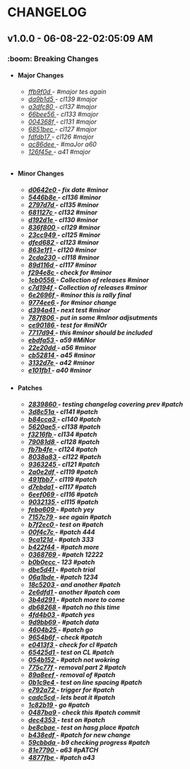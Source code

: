 <h1>CHANGELOG</h1><h2>v1.0.0 - 06-08-22-02:05:09 AM</h2><h3>:boom: Breaking Changes</h3> <ul><li><h4>Major Changes</h4></li> <ul><h6> <li><a href='https://github.com/nostradini/git_beginner/commit/ffb9f0d'> ffb9f0d </a> - #major tes again </li> <li><a href='https://github.com/nostradini/git_beginner/commit/da9b1d5'> da9b1d5 </a> - cl139 #major </li> <li><a href='https://github.com/nostradini/git_beginner/commit/a3dfc80'> a3dfc80 </a> - cl137 #major </li> <li><a href='https://github.com/nostradini/git_beginner/commit/66bee56'> 66bee56 </a> - cl133 #major </li> <li><a href='https://github.com/nostradini/git_beginner/commit/004368f'> 004368f </a> - cl131 #major </li> <li><a href='https://github.com/nostradini/git_beginner/commit/6851bec'> 6851bec </a> - cl127 #major </li> <li><a href='https://github.com/nostradini/git_beginner/commit/fdfdb17'> fdfdb17 </a> - cl126 #major </li> <li><a href='https://github.com/nostradini/git_beginner/commit/ac86dee'> ac86dee </a> - #maJor a60 </li> <li><a href='https://github.com/nostradini/git_beginner/commit/126f45e'> 126f45e </a> - a41 #major </li></h6></ul> <li><h4>Minor Changes</h4></li> <ul><h5> <li><a href='https://github.com/nostradini/git_beginner/commit/d0642e0'> d0642e0 </a> - fix date #minor </li> <li><a href='https://github.com/nostradini/git_beginner/commit/5446b8e'> 5446b8e </a> - cl136 #minor </li> <li><a href='https://github.com/nostradini/git_beginner/commit/2797d7d'> 2797d7d </a> - cl135 #minor </li> <li><a href='https://github.com/nostradini/git_beginner/commit/681127c'> 681127c </a> - cl132 #minor </li> <li><a href='https://github.com/nostradini/git_beginner/commit/d192d1e'> d192d1e </a> - cl130 #minor </li> <li><a href='https://github.com/nostradini/git_beginner/commit/836f800'> 836f800 </a> - cl129 #minor </li> <li><a href='https://github.com/nostradini/git_beginner/commit/23cc949'> 23cc949 </a> - cl125 #minor </li> <li><a href='https://github.com/nostradini/git_beginner/commit/dfed682'> dfed682 </a> - cl123 #minor </li> <li><a href='https://github.com/nostradini/git_beginner/commit/863e1f1'> 863e1f1 </a> - cl120 #minor </li> <li><a href='https://github.com/nostradini/git_beginner/commit/2cda230'> 2cda230 </a> - cl118 #minor </li> <li><a href='https://github.com/nostradini/git_beginner/commit/89d116d'> 89d116d </a> - cl117 #minor </li> <li><a href='https://github.com/nostradini/git_beginner/commit/f294e8c'> f294e8c </a> - check for #minor </li> <li><a href='https://github.com/nostradini/git_beginner/commit/1cb0556'> 1cb0556 </a> - Collection of releases #minor </li> <li><a href='https://github.com/nostradini/git_beginner/commit/c7d194f'> c7d194f </a> - Collection of releases #minor </li> <li><a href='https://github.com/nostradini/git_beginner/commit/6e2696f'> 6e2696f </a> - #minor this is rally final </li> <li><a href='https://github.com/nostradini/git_beginner/commit/9774ee6'> 9774ee6 </a> - for #minor change </li> <li><a href='https://github.com/nostradini/git_beginner/commit/d394a41'> d394a41 </a> - next test #minor </li> <li><a href='https://github.com/nostradini/git_beginner/commit/787f806'> 787f806 </a> - put in some #mInor adjsutments </li> <li><a href='https://github.com/nostradini/git_beginner/commit/ce90186'> ce90186 </a> - test for #miNOr </li> <li><a href='https://github.com/nostradini/git_beginner/commit/7717d94'> 7717d94 </a> - this #minor should be included </li> <li><a href='https://github.com/nostradini/git_beginner/commit/ebdfa53'> ebdfa53 </a> - a59 #MiNor </li> <li><a href='https://github.com/nostradini/git_beginner/commit/22e20dd'> 22e20dd </a> - a56 #minor </li> <li><a href='https://github.com/nostradini/git_beginner/commit/cb52814'> cb52814 </a> - a45 #minor </li> <li><a href='https://github.com/nostradini/git_beginner/commit/3132d7e'> 3132d7e </a> - a42 #minor </li> <li><a href='https://github.com/nostradini/git_beginner/commit/e101fb1'> e101fb1 </a> - a40 #minor </li></h5></ul> <li><h4>Patches</h4></li> <ul><h5> <li><a href='https://github.com/nostradini/git_beginner/commit/2839860'> 2839860 </a> - testing changelog covering prev #patch </li> <li><a href='https://github.com/nostradini/git_beginner/commit/3d8c51a'> 3d8c51a </a> - cl141 #patch </li> <li><a href='https://github.com/nostradini/git_beginner/commit/b84cca3'> b84cca3 </a> - cl140 #patch </li> <li><a href='https://github.com/nostradini/git_beginner/commit/5620ae5'> 5620ae5 </a> - cl138 #patch </li> <li><a href='https://github.com/nostradini/git_beginner/commit/f3216fb'> f3216fb </a> - cl134 #patch </li> <li><a href='https://github.com/nostradini/git_beginner/commit/79081d8'> 79081d8 </a> - cl128 #patch </li> <li><a href='https://github.com/nostradini/git_beginner/commit/fb7b4fe'> fb7b4fe </a> - cl124 #patch </li> <li><a href='https://github.com/nostradini/git_beginner/commit/8038a83'> 8038a83 </a> - cl122 #patch </li> <li><a href='https://github.com/nostradini/git_beginner/commit/9363245'> 9363245 </a> - cl121 #patch </li> <li><a href='https://github.com/nostradini/git_beginner/commit/2a0e2df'> 2a0e2df </a> - cl119 #patch </li> <li><a href='https://github.com/nostradini/git_beginner/commit/491fbb7'> 491fbb7 </a> - cl119 #patch </li> <li><a href='https://github.com/nostradini/git_beginner/commit/d7ebda1'> d7ebda1 </a> - cl117 #patch </li> <li><a href='https://github.com/nostradini/git_beginner/commit/6eef069'> 6eef069 </a> - cl116 #patch </li> <li><a href='https://github.com/nostradini/git_beginner/commit/9032135'> 9032135 </a> - cl115 #patch </li> <li><a href='https://github.com/nostradini/git_beginner/commit/feba609'> feba609 </a> - #patch yey </li> <li><a href='https://github.com/nostradini/git_beginner/commit/7157c79'> 7157c79 </a> - see again #patch </li> <li><a href='https://github.com/nostradini/git_beginner/commit/b7f2ec0'> b7f2ec0 </a> - test on #patch </li> <li><a href='https://github.com/nostradini/git_beginner/commit/00f4c7c'> 00f4c7c </a> - #patch 444 </li> <li><a href='https://github.com/nostradini/git_beginner/commit/9ca121d'> 9ca121d </a> - #patch 333 </li> <li><a href='https://github.com/nostradini/git_beginner/commit/b422f44'> b422f44 </a> - #patch more </li> <li><a href='https://github.com/nostradini/git_beginner/commit/0368769'> 0368769 </a> - #patch 12222 </li> <li><a href='https://github.com/nostradini/git_beginner/commit/b0b0ecc'> b0b0ecc </a> - 123 #patch </li> <li><a href='https://github.com/nostradini/git_beginner/commit/dbe5d41'> dbe5d41 </a> - #patch trial </li> <li><a href='https://github.com/nostradini/git_beginner/commit/06a1bde'> 06a1bde </a> - #patch 1234 </li> <li><a href='https://github.com/nostradini/git_beginner/commit/18c5203'> 18c5203 </a> - and another #patch </li> <li><a href='https://github.com/nostradini/git_beginner/commit/2e6dfd1'> 2e6dfd1 </a> - another #patch com </li> <li><a href='https://github.com/nostradini/git_beginner/commit/3b4d291'> 3b4d291 </a> - #patch more to come </li> <li><a href='https://github.com/nostradini/git_beginner/commit/db68268'> db68268 </a> - #patch no this time </li> <li><a href='https://github.com/nostradini/git_beginner/commit/4fd4b03'> 4fd4b03 </a> - #patch yes </li> <li><a href='https://github.com/nostradini/git_beginner/commit/9d9bb69'> 9d9bb69 </a> - #patch data </li> <li><a href='https://github.com/nostradini/git_beginner/commit/4604b25'> 4604b25 </a> - #patch go </li> <li><a href='https://github.com/nostradini/git_beginner/commit/9654b6f'> 9654b6f </a> - check #patch </li> <li><a href='https://github.com/nostradini/git_beginner/commit/e0413f3'> e0413f3 </a> - check for cl #patch </li> <li><a href='https://github.com/nostradini/git_beginner/commit/65425d1'> 65425d1 </a> - test on CL #patch </li> <li><a href='https://github.com/nostradini/git_beginner/commit/054b152'> 054b152 </a> - #patch not wokring </li> <li><a href='https://github.com/nostradini/git_beginner/commit/775c77f'> 775c77f </a> - removal part 2 #patch </li> <li><a href='https://github.com/nostradini/git_beginner/commit/89a8eef'> 89a8eef </a> - removal of #patch </li> <li><a href='https://github.com/nostradini/git_beginner/commit/0b1c9e4'> 0b1c9e4 </a> - test on line spacing #patch </li> <li><a href='https://github.com/nostradini/git_beginner/commit/e792a72'> e792a72 </a> - trigger for #patch </li> <li><a href='https://github.com/nostradini/git_beginner/commit/cadc5cd'> cadc5cd </a> - lets beat it #patch </li> <li><a href='https://github.com/nostradini/git_beginner/commit/1c82b19'> 1c82b19 </a> - go #patch </li> <li><a href='https://github.com/nostradini/git_beginner/commit/0487ba9'> 0487ba9 </a> - check this #patch commit </li> <li><a href='https://github.com/nostradini/git_beginner/commit/dec4353'> dec4353 </a> - test on #patch </li> <li><a href='https://github.com/nostradini/git_beginner/commit/be8cbae'> be8cbae </a> - test on hasg place #patch </li> <li><a href='https://github.com/nostradini/git_beginner/commit/b438edf'> b438edf </a> - #patch for new change </li> <li><a href='https://github.com/nostradini/git_beginner/commit/59cbbda'> 59cbbda </a> - b9 checking progress #patch </li> <li><a href='https://github.com/nostradini/git_beginner/commit/81e7790'> 81e7790 </a> - a63 #pATCH </li> <li><a href='https://github.com/nostradini/git_beginner/commit/4877fbe'> 4877fbe </a> - #patch a43 </li></h5></ul></ul>
